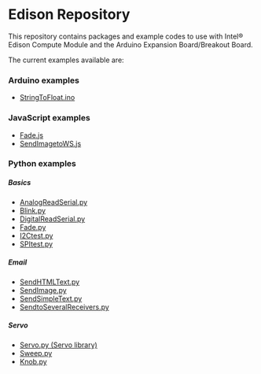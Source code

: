 # Edison Repository

This repository contains packages and example codes to use with Intel® Edison Compute Module and the Arduino Expansion Board/Breakout Board.

The current examples available are:

### Arduino examples

* [StringToFloat.ino](./Arduino-Examples/StringToFloat.ino)

### JavaScript examples

* [Fade.js](./JavaScript-Examples/Fade.js)
* [SendImagetoWS.js](./JavaScript-Examples/SendImagetoWS.js)

### Python examples

##### Basics

* [AnalogReadSerial.py](./Python-Examples/Basics/AnalogReadSerial.py)
* [Blink.py](./Python-Examples/Basics/Blink.py)
* [DigitalReadSerial.py](./Python-Examples/Basics/DigitalReadSerial.py)
* [Fade.py](./Python-Examples/Basics/Fade.py)
* [I2Ctest.py](./Python-Examples/Basics/I2Ctest.py)
* [SPItest.py](./Python-Examples/Basics/SPItest.py)

##### Email

* [SendHTMLText.py](./Python-Examples/Email/SendHTMLText.py)
* [SendImage.py](./Python-Examples/Email/SendImage.py)
* [SendSimpleText.py](./Python-Examples/Email/SendSimpleText.py)
* [SendtoSeveralReceivers.py](./Python-Examples/Email/SendtoSeveralReceivers.py)

##### Servo

* [Servo.py (Servo library)](./Python-Examples/Servo/Servo.py)
* [Sweep.py](./Python-Examples/Servo/Sweep.py)
* [Knob.py](./Python-Examples/Servo/Knob.py)
